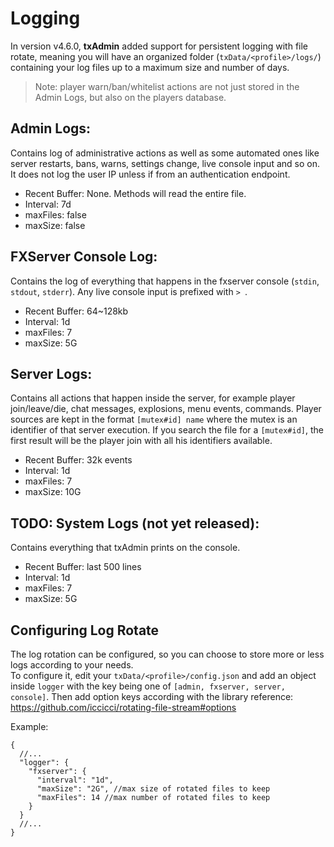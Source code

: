 # Logging
In version v4.6.0, **txAdmin** added support for persistent logging with file rotate, meaning you will have an organized folder (`txData/<profile>/logs/`) containing your log files up to a maximum size and number of days.

> Note: player warn/ban/whitelist actions are not just stored in the Admin Logs, but also on the players database.

## Admin Logs:
Contains log of administrative actions as well as some automated ones like server restarts, bans, warns, settings change, live console input and so on. It does not log the user IP unless if from an authentication endpoint.
- Recent Buffer: None. Methods will read the entire file.
- Interval: 7d
- maxFiles: false
- maxSize: false

## FXServer Console Log:
Contains the log of everything that happens in the fxserver console (`stdin`, `stdout`, `stderr`). Any live console input is prefixed with `> `.
- Recent Buffer: 64~128kb
- Interval: 1d
- maxFiles: 7
- maxSize: 5G

## Server Logs:
Contains all actions that happen inside the server, for example player join/leave/die, chat messages, explosions, menu events, commands. Player sources are kept in the format `[mutex#id] name` where the mutex is an identifier of that server execution. If you search the file for a `[mutex#id]`, the first result will be the player join with all his identifiers available.
- Recent Buffer: 32k events
- Interval: 1d
- maxFiles: 7
- maxSize: 10G

## TODO: System Logs (not yet released):
Contains everything that txAdmin prints on the console.
- Recent Buffer: last 500 lines
- Interval: 1d
- maxFiles: 7
- maxSize: 5G

## Configuring Log Rotate
The log rotation can be configured, so you can choose to store more or less logs according to your needs.  
To configure it, edit your `txData/<profile>/config.json` and add an object inside `logger` with the key being one of `[admin, fxserver, server, console]`. Then add option keys according with the library reference: https://github.com/iccicci/rotating-file-stream#options

Example:
```jsonc
{
  //...
  "logger": {
    "fxserver": {
      "interval": "1d",
      "maxSize": "2G", //max size of rotated files to keep
      "maxFiles": 14 //max number of rotated files to keep
    }
  }
  //...
}
```
